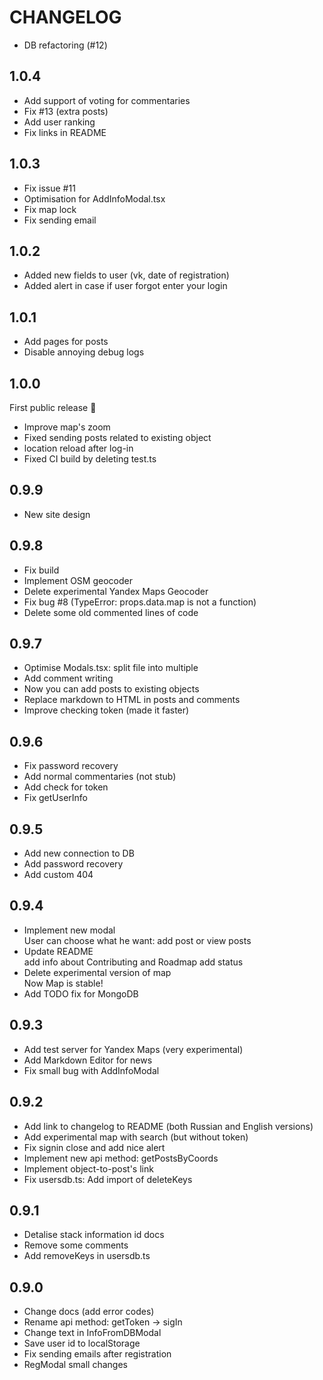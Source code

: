 # CHANGELOG

- DB refactoring (#12)

## 1.0.4

- Add support of voting for commentaries
- Fix #13 (extra posts)
- Add user ranking
- Fix links in README

## 1.0.3

- Fix issue #11
- Optimisation for AddInfoModal.tsx
- Fix map lock
- Fix sending email

## 1.0.2

- Added new fields to user (vk, date of registration)
- Added alert in case if user forgot enter your login

## 1.0.1

- Add pages for posts
- Disable annoying debug logs

## 1.0.0

First public release 🎉

- Improve map's zoom
- Fixed sending posts related to existing object
- location reload after log-in
- Fixed CI build by deleting test.ts

## 0.9.9

- New site design

## 0.9.8

- Fix build
- Implement OSM geocoder
- Delete experimental Yandex Maps Geocoder
- Fix bug #8 (TypeError: props.data.map is not a function)
- Delete some old commented lines of code

## 0.9.7

- Optimise Modals.tsx: split file into multiple
- Add comment writing
- Now you can add posts to existing objects
- Replace markdown to HTML in posts and comments
- Improve checking token (made it faster)

## 0.9.6

- Fix password recovery
- Add normal commentaries (not stub)
- Add check for token
- Fix getUserInfo

## 0.9.5

- Add new connection to DB
- Add password recovery
- Add custom 404

## 0.9.4

- Implement new modal  
  User can choose what he want: add post or view posts
- Update README  
  add info about Contributing and Roadmap
  add status
- Delete experimental version of map  
  Now Map is stable!
- Add TODO fix for MongoDB

## 0.9.3

- Add test server for Yandex Maps (very experimental)
- Add Markdown Editor for news
- Fix small bug with AddInfoModal

## 0.9.2

- Add link to changelog to README (both Russian and English versions)
- Add experimental map with search (but without token)
- Fix signin close and add nice alert
- Implement new api method: getPostsByCoords
- Implement object-to-post's link
- Fix usersdb.ts: Add import of deleteKeys

## 0.9.1

- Detalise stack information id docs
- Remove some comments
- Add removeKeys in usersdb.ts

## 0.9.0

- Change docs (add error codes)
- Rename api method: getToken -> sigIn
- Change text in InfoFromDBModal
- Save user id to localStorage
- Fix sending emails after registration
- RegModal small changes
